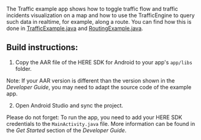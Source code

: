 The Traffic example app shows how to toggle traffic flow and traffic incidents visualization on a map and how to use the TrafficEngine to query such data in realtime, for example, along a route. You can find how this is done in [TrafficExample.java](app/src/main/java/com/here/traffic/TrafficExample.java) and [RoutingExample.java](app/src/main/java/com/here/traffic/RoutingExample.java).

Build instructions:
-------------------

1) Copy the AAR file of the HERE SDK for Android to your app's `app/libs` folder.

Note: If your AAR version is different than the version shown in the _Developer Guide_, you may need to adapt the source code of the example app.

2) Open Android Studio and sync the project.

Please do not forget: To run the app, you need to add your HERE SDK credentials to the `MainActivity.java` file. More information can be found in the _Get Started_ section of the _Developer Guide_.
